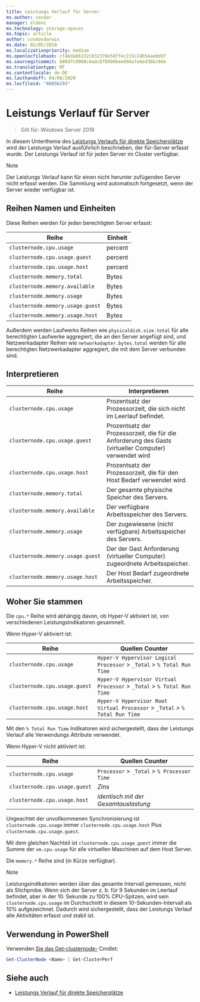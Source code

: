 ```yaml
---
title: Leistungs Verlauf für Server
ms.author: cosdar
manager: eldenc
ms.technology: storage-spaces
ms.topic: article
author: cosmosdarwin
ms.date: 02/05/2018
ms.localizationpriority: medium
ms.openlocfilehash: cf4bdabb132c832370e5dffec215c24b54aebdd7
ms.sourcegitcommit: b00d7c8968c4adc8f699dbee694afe6ed36bc9de
ms.translationtype: MT
ms.contentlocale: de-DE
ms.lasthandoff: 04/08/2020
ms.locfileid: "80856193"
---
```

# <a name="performance-history-for-servers"></a>Leistungs Verlauf für Server

> Gilt für: Windows Server 2019

In diesem Unterthema des [Leistungs Verlaufs für direkte Speicherplätze](performance-history.md) wird der Leistungs Verlauf ausführlich beschrieben, der für-Server erfasst wurde. Der Leistungs Verlauf ist für jeden Server im Cluster verfügbar.

   > [!NOTE]
   > Der Leistungs Verlauf kann für einen nicht herunter zufügenden Server nicht erfasst werden. Die Sammlung wird automatisch fortgesetzt, wenn der Server wieder verfügbar ist.

## <a name="series-names-and-units"></a>Reihen Namen und Einheiten

Diese Reihen werden für jeden berechtigten Server erfasst:

| Reihe                           | Einheit    |
|----------------------------------|---------|
| `clusternode.cpu.usage`          | percent |
| `clusternode.cpu.usage.guest`    | percent |
| `clusternode.cpu.usage.host`     | percent |
| `clusternode.memory.total`       | Bytes   |
| `clusternode.memory.available`   | Bytes   |
| `clusternode.memory.usage`       | Bytes   |
| `clusternode.memory.usage.guest` | Bytes   |
| `clusternode.memory.usage.host`  | Bytes   |

Außerdem werden Laufwerks Reihen wie `physicaldisk.size.total` für alle berechtigten Laufwerke aggregiert, die an den Server angefügt sind, und Netzwerkadapter Reihen wie `networkadapter.bytes.total` werden für alle berechtigten Netzwerkadapter aggregiert, die mit dem Server verbunden sind.

## <a name="how-to-interpret"></a>Interpretieren

| Reihe                           | Interpretieren                                                      |
|----------------------------------|-----------------------------------------------------------------------|
| `clusternode.cpu.usage`          | Prozentsatz der Prozessorzeit, die sich nicht im Leerlauf befindet.                        |
| `clusternode.cpu.usage.guest`    | Prozentsatz der Prozessorzeit, die für die Anforderung des Gasts (virtueller Computer) verwendet wird |
| `clusternode.cpu.usage.host`     | Prozentsatz der Prozessorzeit, die für den Host Bedarf verwendet wird.                    |
| `clusternode.memory.total`       | Der gesamte physische Speicher des Servers.                              |
| `clusternode.memory.available`   | Der verfügbare Arbeitsspeicher des Servers.                                   |
| `clusternode.memory.usage`       | Der zugewiesene (nicht verfügbare) Arbeitsspeicher des Servers.                   |
| `clusternode.memory.usage.guest` | Der der Gast Anforderung (virtueller Computer) zugeordnete Arbeitsspeicher.               |
| `clusternode.memory.usage.host`  | Der Host Bedarf zugeordnete Arbeitsspeicher.                                  |

## <a name="where-they-come-from"></a>Woher Sie stammen

Die `cpu.*` Reihe wird abhängig davon, ob Hyper-V aktiviert ist, von verschiedenen Leistungsindikatoren gesammelt.

Wenn Hyper-V aktiviert ist:

| Reihe                           | Quellen Counter |
|----------------------------------|----------------|
| `clusternode.cpu.usage`          | `Hyper-V Hypervisor Logical Processor` > `_Total` > `% Total Run Time`      |
| `clusternode.cpu.usage.guest`    | `Hyper-V Hypervisor Virtual Processor` > `_Total` > `% Total Run Time`      |
| `clusternode.cpu.usage.host`     | `Hyper-V Hypervisor Root Virtual Processor` > `_Total` > `% Total Run Time` |

Mit den `% Total Run Time` Indikatoren wird sichergestellt, dass der Leistungs Verlauf alle Verwendungs Attribute verwendet.

Wenn Hyper-V nicht aktiviert ist:

| Reihe                           | Quellen Counter |
|----------------------------------|----------------|
| `clusternode.cpu.usage`          | `Processor` > `_Total` > `% Processor Time` |
| `clusternode.cpu.usage.guest`    | *Zins* |
| `clusternode.cpu.usage.host`     | *identisch mit der Gesamtauslastung* |

Ungeachtet der unvollkommenen Synchronisierung ist `clusternode.cpu.usage` immer `clusternode.cpu.usage.host` Plus `clusternode.cpu.usage.guest`.

Mit dem gleichen Nachteil ist `clusternode.cpu.usage.guest` immer die Summe der `vm.cpu.usage` für alle virtuellen Maschinen auf dem Host Server.

Die `memory.*` Reihe sind (in Kürze verfügbar).

  > [!NOTE]
  > Leistungsindikatoren werden über das gesamte Intervall gemessen, nicht als Stichprobe. Wenn sich der Server z. b. für 9 Sekunden im Leerlauf befindet, aber in der 10. Sekunde zu 100% CPU-Spitzen, wird sein `clusternode.cpu.usage` im Durchschnitt in diesem 10-Sekunden-Intervall als 10% aufgezeichnet. Dadurch wird sichergestellt, dass der Leistungs Verlauf alle Aktivitäten erfasst und stabil ist.

## <a name="usage-in-powershell"></a>Verwendung in PowerShell

Verwenden [Sie das Get-clusternode-](https://docs.microsoft.com/powershell/module/failoverclusters/get-clusternode) Cmdlet:

```PowerShell
Get-ClusterNode <Name> | Get-ClusterPerf
```

## <a name="see-also"></a>Siehe auch

- [Leistungs Verlauf für direkte Speicherplätze](performance-history.md)
